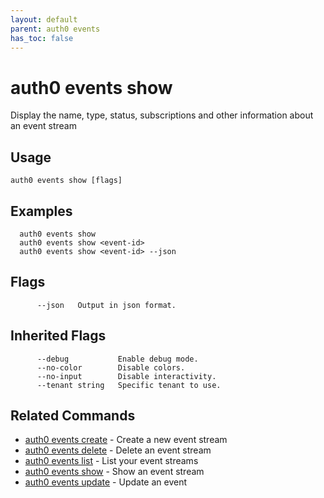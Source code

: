 ```yaml
---
layout: default
parent: auth0 events
has_toc: false
---
```

# auth0 events show

Display the name, type, status, subscriptions and other information about an event stream

## Usage
```
auth0 events show [flags]
```

## Examples

```
  auth0 events show
  auth0 events show <event-id>
  auth0 events show <event-id> --json
```


## Flags

```
      --json   Output in json format.
```


## Inherited Flags

```
      --debug           Enable debug mode.
      --no-color        Disable colors.
      --no-input        Disable interactivity.
      --tenant string   Specific tenant to use.
```


## Related Commands

- [auth0 events create](auth0_events_create.md) - Create a new event stream
- [auth0 events delete](auth0_events_delete.md) - Delete an event stream
- [auth0 events list](auth0_events_list.md) - List your event streams
- [auth0 events show](auth0_events_show.md) - Show an event stream
- [auth0 events update](auth0_events_update.md) - Update an event


